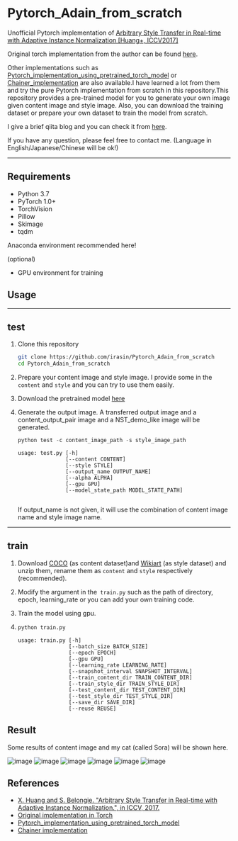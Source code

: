 # Pytorch_Adain_from_scratch
Unofficial Pytorch implementation of [Arbitrary Style Transfer in Real-time with Adaptive Instance Normalization [Huang+, ICCV2017]](http://openaccess.thecvf.com/content_ICCV_2017/papers/Huang_Arbitrary_Style_Transfer_ICCV_2017_paper.pdf)

Original torch implementation from the author can be found [here](https://github.com/xunhuang1995/AdaIN-style).

Other implementations such as [Pytorch_implementation_using_pretrained_torch_model](https://github.com/irasin/pytorch-AdaIN) or [Chainer_implementation](https://github.com/SerialLain3170/Style-Transfer/tree/master/AdaIN) are also available.I have learned a lot from them and try the pure Pytorch implementation from scratch in this repository.This repository provides a pre-trained model for you to generate your own image given content image and style image. Also, you can download the training dataset or prepare your own dataset to train the model from scratch.

I give a brief qiita blog and you can check it from [here](https://qiita.com/edad811/items/02ca5292276572f9dad8).

If you have any question, please feel free to contact me. (Language in English/Japanese/Chinese will be ok!)

------

## Requirements

- Python 3.7
- PyTorch 1.0+
- TorchVision
- Pillow
- Skimage
- tqdm

Anaconda environment recommended here!

(optional)

- GPU environment for training



## Usage

------

## test

1. Clone this repository 

   ```bash
   git clone https://github.com/irasin/Pytorch_Adain_from_scratch
   cd Pytorch_Adain_from_scratch
   ```

2. Prepare your content image and style image. I provide some in the `content` and `style` and you can try to use them easily.

3. Download the pretrained model [here](https://drive.google.com/file/d/1zpcGq61J9VHyooJ0BToEyeQRDFcVRrHZ/view?usp=sharing)
4. Generate the output image. A transferred output image and a content_output_pair image and a NST_demo_like image will be generated.

   ```python
   python test -c content_image_path -s style_image_path
   ```

   ```
   usage: test.py [-h] 
                  [--content CONTENT] 
                  [--style STYLE]
                  [--output_name OUTPUT_NAME] 
                  [--alpha ALPHA] 
                  [--gpu GPU]
                  [--model_state_path MODEL_STATE_PATH]
   
   
   ```

   If output_name is not given, it will use the combination of content image name and style image name.

------

## train

1. Download [COCO](http://cocodataset.org/#download) (as content dataset)and [Wikiart](https://www.kaggle.com/c/painter-by-numbers) (as style dataset) and unzip them, rename them as `content` and `style`  respectively (recommended).

2. Modify the argument in the` train.py` such as the path of directory, epoch, learning_rate or you can add your own training code.

3. Train the model using gpu.

4. ```python
   python train.py
   ```

   ```
   usage: train.py [-h] 
                   [--batch_size BATCH_SIZE] 
                   [--epoch EPOCH]
                   [--gpu GPU]
                   [--learning_rate LEARNING_RATE]
                   [--snapshot_interval SNAPSHOT_INTERVAL]
                   [--train_content_dir TRAIN_CONTENT_DIR]
                   [--train_style_dir TRAIN_STYLE_DIR]
                   [--test_content_dir TEST_CONTENT_DIR]
                   [--test_style_dir TEST_STYLE_DIR] 
                   [--save_dir SAVE_DIR]
                   [--reuse REUSE]
   ```

   

## Result

Some results of content image and my cat (called Sora) will be shown here.

![image](https://github.com/irasin/Pytorch_Adain_from_scratch/blob/master/resout_gif/res1.gif)
![image](https://github.com/irasin/Pytorch_Adain_from_scratch/blob/master/resout_gif/res2.gif)
![image](https://github.com/irasin/Pytorch_Adain_from_scratch/blob/master/resout_gif/res3.gif)
![image](https://github.com/irasin/Pytorch_Adain_from_scratch/blob/master/resout_gif/res4.gif)
![image](https://github.com/irasin/Pytorch_Adain_from_scratch/blob/master/resout_gif/res5.gif)
![image](https://github.com/irasin/Pytorch_Adain_from_scratch/blob/master/resout_gif/res6.gif)




## References

- [X. Huang and S. Belongie. "Arbitrary Style Transfer in Real-time with Adaptive Instance Normalization.", in ICCV, 2017.](http://openaccess.thecvf.com/content_ICCV_2017/papers/Huang_Arbitrary_Style_Transfer_ICCV_2017_paper.pdf)
- [Original implementation in Torch](https://github.com/xunhuang1995/AdaIN-style)
- [Pytorch_implementation_using_pretrained_torch_model](https://github.com/irasin/pytorch-AdaIN) 
- [Chainer implementation](https://github.com/SerialLain3170/Style-Transfer/tree/master/AdaIN)

